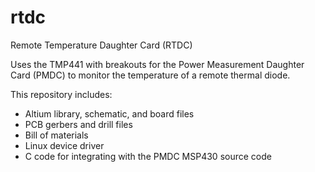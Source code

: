 rtdc
====

Remote Temperature Daughter Card (RTDC)

Uses the TMP441 with breakouts for the Power Measurement Daughter Card (PMDC) to monitor the temperature of a remote thermal diode.

This repository includes:
- Altium library, schematic, and board files
- PCB gerbers and drill files
- Bill of materials
- Linux device driver
- C code for integrating with the PMDC MSP430 source code
